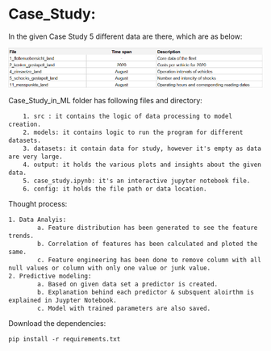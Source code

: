 # Case_Study:

In the given Case Study 5 different data are there, which are as below:

![img.png](img.png)
 
Case_Study_in_ML folder has following files and directory:

        1. src : it contains the logic of data processing to model creation.
        2. models: it contains logic to run the program for different datasets.
        3. datasets: it contain data for study, however it's empty as data are very large.
        4. output: it holds the various plots and insights about the given data.
        5. case_study.ipynb: it's an interactive jupyter notebook file.
        6. config: it holds the file path or data location.

Thought process:

    1. Data Analyis:
            a. Feature distribution has been generated to see the feature trends.
            b. Correlation of features has been calculated and ploted the same.
            c. Feature engineering has been done to remove column with all null values or column with only one value or junk value.
    2. Predictive modeling:
            a. Based on given data set a predictor is created.
            b. Explanation behind each predictor & subsquent aloirthm is explained in Juypter Notebook.
            c. Model with trained parameters are also saved.

Download the  dependencies:

    pip install -r requirements.txt